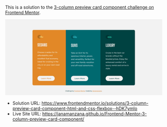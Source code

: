 This is a solution to the [3-column preview card component challenge on Frontend Mentor](https://www.frontendmentor.io/challenges/3column-preview-card-component-pH92eAR2-).

![](./design/screenshoot.jpg)

- Solution URL: https://www.frontendmentor.io/solutions/3-column-preview-card-component-html-and-css-flexbox--hDK7ymIo
- Live Site URL: https://janamanzana.github.io/Frontend-Mentor-3-column-preview-card-component/
